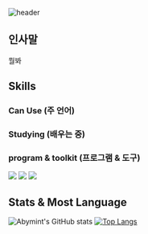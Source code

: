 ![header](https://capsule-render.vercel.app/api?type=waving&color=0:2E64FE,100:4cebff&text=Welcome&height=250&fontColor=ffffff&fontSize=70&fontAlign=28&fontAlignY=30&desc=주인장이%20마음데로%20하는%20저장소&descAlign=33&descAlignY=50&descSize=28)
## 인사말
뭘봐

## Skills
### Can Use (주 언어)


### Studying (배우는 중)


### program & toolkit (프로그램 & 도구)
<img src="https://img.shields.io/badge/Visual studio code-007acc?style=for-the-badge&logo=visualstudiocode&logoColor=white"> <img src="https://img.shields.io/badge/github-181717?style=for-the-badge&logo=github&logoColor=white"> <img src="https://img.shields.io/badge/git-f05032?style=for-the-badge&logo=git&logoColor=white">

## Stats & Most Language
![Abymint's GitHub stats](https://github-readme-stats.vercel.app/api?username=semrimint&show_icons=true&theme=graywhite) [![Top Langs](https://github-readme-stats.vercel.app/api/top-langs/?username=semrimint&layout=compact)](https://github.com/abymint/github-readme-stats)
